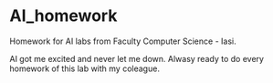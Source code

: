 # AI_homework

Homework for AI labs from Faculty Computer Science - Iasi.

AI got me excited and never let me down. Alwasy ready to do every homework of this lab with my coleague.
